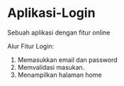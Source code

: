 # Aplikasi-Login
Sebuah aplikasi dengan fitur online

Alur Fitur Login:
1. Memasukkan email dan password
2. Memvalidasi masukan.
3. Menampilkan halaman home
